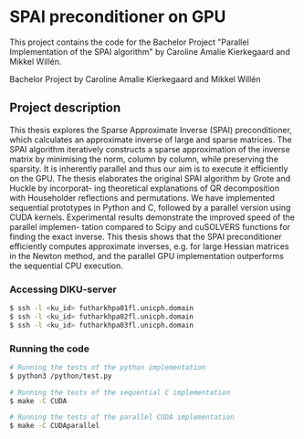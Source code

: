 # SPAI preconditioner on GPU
This project contains the code for the Bachelor Project "Parallel Implementation of the SPAI algorithm" by Caroline Amalie Kierkegaard and Mikkel Willén.

Bachelor Project by Caroline Amalie Kierkegaard and Mikkel Willén

## Project description
This thesis explores the Sparse Approximate Inverse (SPAI) preconditioner, which calculates
an approximate inverse of large and sparse matrices. The SPAI algorithm iteratively constructs
a sparse approximation of the inverse matrix by minimising the norm, column by column, while
preserving the sparsity. It is inherently parallel and thus our aim is to execute it efficiently on
the GPU. The thesis elaborates the original SPAI algorithm by Grote and Huckle by incorporat-
ing theoretical explanations of QR decomposition with Householder reflections and permutations.
We have implemented sequential prototypes in Python and C, followed by a parallel version using
CUDA kernels. Experimental results demonstrate the improved speed of the parallel implemen-
tation compared to Scipy and cuSOLVERS functions for finding the exact inverse.
This thesis shows that the SPAI preconditioner efficiently computes approximate inverses,
e.g. for large Hessian matrices in the Newton method, and the parallel GPU implementation
outperforms the sequential CPU execution.

### Accessing DIKU-server
```bash
$ ssh -l <ku_id> futharkhpa01fl.unicph.domain
$ ssh -l <ku_id> futharkhpa02fl.unicph.domain
$ ssh -l <ku_id> futharkhpa03fl.unicph.domain
```

### Running the code
```bash
# Running the tests of the python implementation
$ python3 /python/test.py

# Running the tests of the sequential C implementation
$ make -C CUDA

# Running the tests of the parallel CUDA implementation
$ make -C CUDAparallel
```